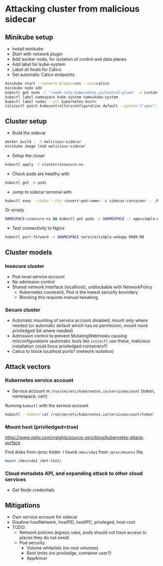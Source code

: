 # Attacking cluster from malicious sidecar

## Minikube setup

- Install minikube
- Start with network plugin
- Add worker node, for isolation of control and data planes
- Add label for kube-system
- Label all hosts for Calico
- Set automatic Calico endpoints

```bash
minikube start --network-plugin=cni --cni=calico
minikube node add
kubectl get node -l '!node-role.kubernetes.io/control-plane' -o custom-columns=NAME:.metadata.name | tail -n +2 | xargs -I{} kubectl label nodes {} kubernetes-worker= node-role.kubernetes.io/worker=
kubectl label namespace kube-system name=kube-system
kubectl label nodes --all kubernetes-host=
calicoctl patch kubecontrollersconfiguration default --patch='{"spec": {"controllers": {"node": {"hostEndpoint": {"autoCreate": "Enabled"}}}}}'
```

## Cluster setup

- Build the sidecar

```bash
docker build . -t malicious-sidecar
minikube image load malicious-sidecar
```

- Setup the cluser

```bash
kubectl apply -f cluster/insecure-ns
```

- Check pods are healthy with

```bash
kubectl get -A pods
```

- Jump to sidecar terminal with

```bash
kubectl exec --stdin --tty <insert-pod-name> -c sidecar-container -- /bin/bash
```

Or simply

```bash
NAMESPACE=insecure-ns && kubectl get pods -n $NAMESPACE -l app=simple-webapp -o name | rg "pod/" -r "" | head -n 1 | xargs -o -J % kubectl exec -n $NAMESPACE -it % -c sidecar-container -- /bin/bash
```

- Test connectivity to Nginx

```bash
kubectl port-forward -n $NAMESPACE service/simple-webapp 8080:80

```

## Cluster models

### Insecure cluster

- Pod-level service account
- No admission control
- Shared network interface (localhost), unblockable with NetworkPolicy
  - Kubernetes constraint, Pod is the lowest security boundary
  - Blocking this requires manual tweaking

### Secure cluster

- Automatic mounting of service account disabled, mount only where needed (or automatic default which has no permission, mount more priviledged SA where needed)
- Admission control to prevent MutatingWebhooks causing misconfigurations (automatic tools like `istioctl` use these, malicious installation could force priviledged containers?)
- Calico to block localhost ports? (network isolation)

## Attack vectors

### Kubernetes service account

- Service account in `/run/secrets/kubernetes.io/serviceaccount` (token, namespace, cert)

Running `kubectl` with the service account

```bash
kubectl --token=`cat /run/secrets/kubernetes.io/serviceaccount/token` --certificate-authority=/run/secrets/kubernetes.io/serviceaccount/ca.crt --server=https://192.168.65.4:6443 auth can-i --list
```

### Mount host (priviledged=true)

<https://www.optiv.com/insights/source-zero/blog/kubernetes-attack-surface>

Find disks from /proc folder. I found `/dev/vda1` from `/proc/mounts` file.

```bash
mount /dev/vda1 /mnt-test/
```

### Cloud metadata API, and expanding attack to other cloud services

- Get Node credentials

## Mitigations

- Own service account for sidecar
- Disallow hostNetwork, hostPID, hostIPC, privileged, host-root
- TODO:
  - Network policies (egress rules, pods should not have access to places they do not need)
  - Pod security
    - Volume whitelists (no root volumes)
    - Root limits (no priviledge, container user?)
    - AppArmor
